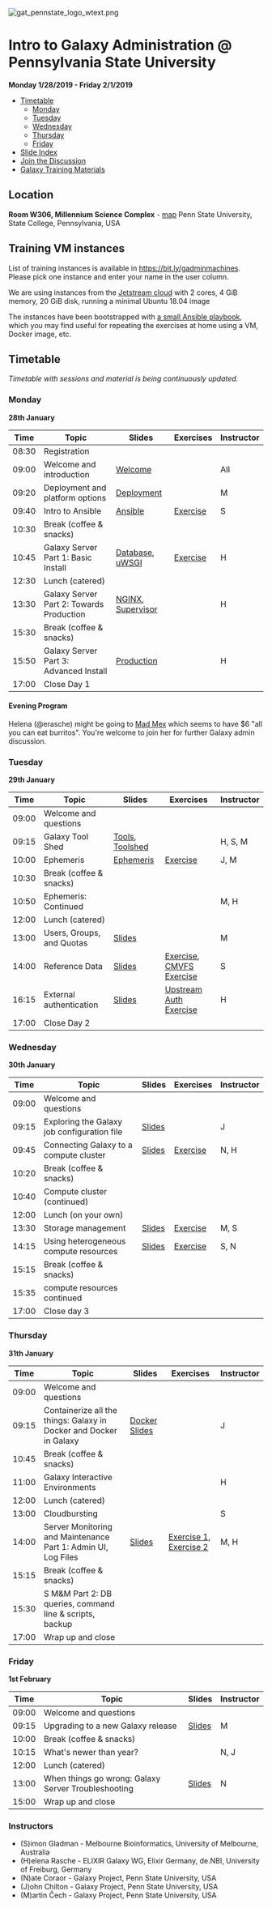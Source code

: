 ![gat_pennstate_logo_wtext.png](docs/shared-images/gat_pennstate_logo_wtext.png)
# Intro to Galaxy Administration @ Pennsylvania State University

**Monday 1/28/2019 - Friday 2/1/2019**

- [Timetable](#timetable)
	- [Monday](#monday)
	- [Tuesday](#tuesday)
	- [Wednesday](#wednesday)
	- [Thursday](#thursday)
	- [Friday](#friday)
- [Slide Index](https://galaxyproject.github.io/dagobah-training/2019-pennstate/)
- [Join the Discussion](https://gitter.im/dagobah-training/Lobby)
- [Galaxy Training Materials](https://training.galaxyproject.org/)

## Location

**Room W306, Millennium Science Complex** - [map](https://goo.gl/maps/1WwT15jfi5y)
Penn State University, State College, Pennsylvania, USA

## Training VM instances

List of training instances is available in https://bit.ly/gadminmachines. Please pick one instance and enter your name in the user column.

We are using instances from the [Jetstream cloud](https://jetstream-cloud.org/) with 2 cores, 4 GiB memory, 20 GiB disk, running a minimal Ubuntu 18.04 image

The instances have been bootstrapped with [a small Ansible playbook](/bootstrap-instances), which you may find useful for repeating the exercises at home using a VM, Docker image, etc.

## Timetable

_Timetable with sessions and material is being continuously updated._

### Monday
**28th January**

| **Time** | **Topic**                                | **Slides**                                             | **Exercises**                | **Instructor** |
| -------- | ---------                                | ---------                                              | -----------                  | -----------    |
| 08:30    | Registration                             |                                                        |                              |                |
| 09:00    | Welcome and introduction                 | [Welcome][welcome-slides]                              |                              | All            |
| 09:20    | Deployment and platform options          | [Deployment][deployment-slides]                        |                              | M              |
| 09:40    | Intro to Ansible                         | [Ansible][ansible-slides]                              | [Exercise][ansible-exercise] | S              |
| 10:30    | Break (coffee & snacks)                  |                                                        |                              |                |
| 10:45    | Galaxy Server Part 1: Basic Install      | [Database][db-slides], [uWSGI][uwsgi-slides]           | [Exercise][ansible-galaxy]   | H              |
| 12:30    | Lunch (catered)                          |                                                        |                              |                |
| 13:30    | Galaxy Server Part 2: Towards Production | [NGINX][nginx-slides], [Supervisor][supervisor-slides] |                              | H              |
| 15:30    | Break (coffee & snacks)                  |                                                        |                              |                |
| 15:50    | Galaxy Server Part 3: Advanced Install   | [Production][production-slides]                        |                              | H              |
| 17:00    | Close Day 1                              |                                                        |                              |                |

[welcome-slides]:      https://galaxyproject.github.io/dagobah-training/2019-pennstate/00-intro/intro.html
[deployment-slides]:   https://galaxyproject.github.io/training-material/topics/admin/tutorials/deployment-platforms-options/slides.html#1
[ansible-slides]:      https://galaxyproject.github.io/training-material/topics/admin/tutorials/ansible/slides.html
[ansible-exercise]:    https://galaxyproject.github.io/training-material/topics/admin/tutorials/ansible/tutorial.html#your-first-playbook-and-first-role
[db-slides]:           https://galaxyproject.github.io/training-material/topics/admin/tutorials/database/slides.html
[ansible-galaxy]:      https://galaxyproject.github.io/training-material/topics/admin/tutorials/ansible-galaxy/tutorial.html
[production-slides]:   https://galaxyproject.github.io/training-material/topics/admin/tutorials/production/slides.html
[nginx-slides]:        https://galaxyproject.github.io/training-material/topics/admin/tutorials/webservers/slides.html
[uwsgi-slides]:        https://galaxyproject.github.io/training-material/topics/admin/tutorials/uwsgi/slides.html
[supervisor-slides]:   https://galaxyproject.github.io/training-material/topics/admin/tutorials/systemd-supervisor/slides.html

#### Evening Program

Helena (@erasche) might be going to [Mad Mex](https://goo.gl/maps/r2UqUVnmHyQ2) which seems to have $6 "all you can eat burritos". You're welcome to join her for further Galaxy admin discussion.

### Tuesday
**29th January**

| **Time** | **Topic**                 | **Slides**                                         | **Exercises**                                                                       | **Instructor** |
| -------- | ---------                 | ---------                                         | -----------                                                                         | -----------    |
| 09:00    | Welcome and questions     |                                                   |                                                                                     |                |
| 09:15    | Galaxy Tool Shed          | [Tools][tool-slides], [Toolshed][toolshed-slides] |                                                                                     | H, S, M        |
| 10:00    | Ephemeris                 | [Ephemeris][ephemeris-slides]                     | [Exercise][ephemeris-exercise]                                                      | J, M           |
| 10:30    | Break (coffee & snacks)   |                                                   |                                                                                     |                |
| 10:50    | Ephemeris: Continued      |                                                   |                                                                                     | M, H           |
| 12:00    | Lunch (catered)           |                                                   |                                                                                     |                |
| 13:00    | Users, Groups, and Quotas | [Slides][users-groups-slides]                     |                                                                                     | M              |
| 14:00    | Reference Data            | [Slides][ref-genomes-slides]                      | [Exercise][ref-genome-exercise], [CMVFS Exercise][cvmfs-exercise]                   | S              |
| 16:15    | External authentication   | [Slides][pam-slides]                              | [Upstream Auth Exercise][upstream-auth-exercise] | H              |
| 17:00    | Close Day 2               |                                                   |                                                                                     |                |

[tool-slides]:              https://galaxyproject.github.io/training-material/topics/admin/tutorials/tool-install/slides.html
[toolshed-slides]:          https://galaxyproject.github.io/training-material/topics/admin/tutorials/toolshed/slides.html
[ephemeris-slides]:         https://galaxyproject.github.io/training-material/topics/admin/tutorials/tool-management/tutorial.html
[ephemeris-exercise]:       https://galaxyproject.github.io/training-material/topics/admin/tutorials/tool-management/tutorial.html
[users-groups-slides]:      https://galaxyproject.github.io/training-material/topics/admin/tutorials/users-groups-quotas/slides.html
[ref-genomes-slides]:       https://galaxyproject.github.io/training-material/topics/admin/tutorials/reference-genomes/slides.html
[ref-genome-exercise]:      sessions/05-reference-genomes/ex1-reference-genomes.md
[cvmfs-exercise]:           https://galaxyproject.github.io/training-material/topics/admin/tutorials/cvmfs/tutorial.html
[pam-slides]:               https://galaxyproject.github.io/training-material/topics/admin/tutorials/external-auth/slides.html
[upstream-auth-exercise]:   https://galaxyproject.github.io/training-material/topics/admin/tutorials/upstream-auth/tutorial.html

### Wednesday
**30th January**

| **Time** | **Topic**                                   | **Slides**                | **Exercises**                | **Instructor** |
| -------- | ---------                                   | ---------                | -----------                  | -----------    |
| 09:00    | Welcome and questions                       |                          |                              |                |
| 09:15    | Exploring the Galaxy job configuration file | [Slides][jobconf-slides] |                              | J              |
| 09:45    | Connecting Galaxy to a compute cluster      | [Slides][cluster-slides] | [Exercise][cluster-exercise] | N, H           |
| 10:20    | Break (coffee & snacks)                     |                          |                              |                |
| 10:40    | Compute cluster (continued)                 |                          |                              |                |
| 12:00    | Lunch (on your own)                         |                          |                              |                |
| 13:30    | Storage management                          | [Slides][storage-slides] | [Exercise][storage-exercise] | M, S           |
| 14:15    | Using heterogeneous compute resources       | [Slides][hetero-slides]  | [Exercise][hetero-exercise]  | S, N           |
| 15:15    | Break (coffee & snacks)                     |                          |                              |                |
| 15:35    | compute resources continued                 |                          |                              |                |
| 17:00    | Close day 3                                 |                          |                              |                |

[jobconf-slides]:     https://galaxyproject.github.io/training-material/topics/admin/tutorials/job-conf/slides.html
[cluster-slides]:     https://galaxyproject.github.io/training-material/topics/admin/tutorials/connect-to-compute-cluster/slides.html
[cluster-exercise]:   https://galaxyproject.github.io/training-material/topics/admin/tutorials/connect-to-compute-cluster/tutorial.html
[storage-slides]:     https://galaxyproject.github.io/training-material/topics/admin/tutorials/object-store/slides.html
[storage-exercise]:   https://galaxyproject.github.io/training-material/topics/admin/tutorials/object-store/tutorial.html
[hetero-slides]:      https://galaxyproject.github.io/training-material/topics/admin/tutorials/heterogeneous-compute/slides.html
[hetero-exercise]:    https://galaxyproject.github.io/training-material/topics/admin/tutorials/heterogeneous-compute/tutorial.html

### Thursday
**31th January**

| **Time** | **Topic**                                                          | **Slides**                      | **Exercises**                                              | **Instructor** |
| -------- | ---------                                                          | ---------                      | -------------                                              | -----------    |
| 09:00    | Welcome and questions                                              |                                |                                                            |                |
| 09:15    | Containerize all the things: Galaxy in Docker and Docker in Galaxy | [Docker Slides][docker-slides] |                                                            | J              |
| 10:45    | Break (coffee & snacks)                                            |                                |                                                            |                |
| 11:00    | Galaxy Interactive Environments                                    |                                |                                                            | H              |
| 12:00    | Lunch (catered)                                                    |                                |                                                            |                |
| 13:00    | Cloudbursting                                                      |                                |                                                            | S              |
| 14:00    | Server Monitoring and Maintenance Part 1: Admin UI, Log Files      | [Slides][monitoring-slides]    | [Exercise 1][monitoring-ex1], [Exercise 2][monitoring-ex2] | M, H           |
| 15:15    | Break (coffee & snacks)                                            |                                |                                                            |                |
| 15:30    | S M&M Part 2: DB queries, command line & scripts, backup           |                                |                                                            |                |
| 17:00    | Wrap up and close                                                  |                                |                                                            |                |

[docker-slides]:       https://galaxyproject.github.io/training-material/topics/admin/tutorials/galaxy-docker/slides.html
[monitoring-slides]:   https://galaxyproject.github.io/training-material/topics/admin/tutorials/monitoring-maintenance/slides.html
[monitoring-ex1]:      https://galaxyproject.github.io/training-material/topics/admin/tutorials/monitoring-maintenance/tutorial.html
[monitoring-ex2]:      sessions/22-troubleshooting/ex1-sentry.md


### Friday
**1st February**

| **Time** | **Topic**                                           | **Slides**                        | **Instructor** |
| -------- | ---------                                           | ---------                        | -----------    |
| 09:00    | Welcome and questions                               |                                  |                |
| 09:15    | Upgrading to a new Galaxy release                   | [Slides][updating-slides]        | M              |
| 10:00    | Break (coffee & snacks)                             |                                  |                |
| 10:15    | What's newer than year?                             |                                  | N, J           |
| 12:00    | Lunch (catered)                                     |                                  |                |
| 13:00    | When things go wrong: Galaxy Server Troubleshooting | [Slides][troubleshooting-slides] | N              |
| 15:00    | Wrap up and close                                   |                                  |                |

[updating-slides]:        https://galaxyproject.github.io/training-material/topics/admin/tutorials/upgrading/slides.html#1
[troubleshooting-slides]: https://galaxyproject.github.io/training-material/topics/admin/tutorials/troubleshooting/slides.html

### Instructors

* (S)imon Gladman - Melbourne Bioinformatics, University of Melbourne, Australia
* (H)elena Rasche - ELIXIR Galaxy WG, Elixir Germany, de.NBI, University of Freiburg, Germany
* (N)ate Coraor - Galaxy Project, Penn State University, USA
* (J)ohn Chilton - Galaxy Project, Penn State University, USA
* (M)artin Čech - Galaxy Project, Penn State University, USA
